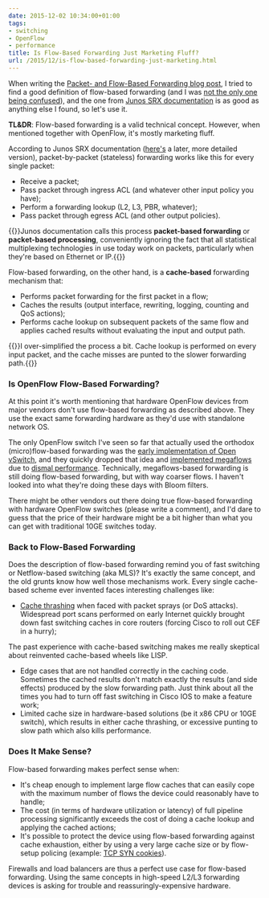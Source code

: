 ```yaml
---
date: 2015-12-02 10:34:00+01:00
tags:
- switching
- OpenFlow
- performance
title: Is Flow-Based Forwarding Just Marketing Fluff?
url: /2015/12/is-flow-based-forwarding-just-marketing.html
---
```

When writing the [Packet- and Flow-Based Forwarding blog post](/2015/11/packet-and-flow-based-forwarding.html), I tried to find a good definition of flow-based forwarding (and I was [not the only one being confused](/2015/11/packet-and-flow-based-forwarding.html?showComment=1448884900333#c2863387231465052303)), and the one from [Junos SRX documentation](https://www.juniper.net/techpubs/software/junos-security/junos-security10.1/junos-security-admin-guide/packet-flow-based-fwd-section.html) is as good as anything else I found, so let's use it.

**TL&DR**: Flow-based forwarding is a valid technical concept. However, when mentioned together with OpenFlow, it's mostly marketing fluff.
<!--more-->
According to Junos SRX documentation ([here's](http://www.juniper.net/documentation/en_US/junos12.3x48/information-products/pathway-pages/security/security-processing-overview.html) a later, more detailed version), packet-by-packet (stateless) forwarding works like this for every single packet:

-   Receive a packet;
-   Pass packet through ingress ACL (and whatever other input policy you have);
-   Perform a forwarding lookup (L2, L3, PBR, whatever);
-   Pass packet through egress ACL (and other output policies).

{{<note warn>}}Junos documentation calls this process **packet-based forwarding** or **packet-based processing**, conveniently ignoring the fact that all statistical multiplexing technologies in use today work on packets, particularly when they're based on Ethernet or IP.{{</note>}}

Flow-based forwarding, on the other hand, is a **cache-based** forwarding mechanism that:

-   Performs packet forwarding for the first packet in a flow;
-   Caches the results (output interface, rewriting, logging, counting and QoS actions);
-   Performs cache lookup on subsequent packets of the same flow and applies cached results without evaluating the input and output path.

{{<note info>}}I over-simplified the process a bit. Cache lookup is performed on every input packet, and the cache misses are punted to the slower forwarding path.{{</note>}}

### Is OpenFlow Flow-Based Forwarding?

At this point it's worth mentioning that hardware OpenFlow devices from major vendors don't use flow-based forwarding as described above. They use the exact same forwarding hardware as they'd use with standalone network OS.

The only OpenFlow switch I've seen so far that actually used the orthodox (micro)flow-based forwarding was the [early implementation of Open vSwitch](/2013/04/open-vswitch-under-hood.html), and they quickly dropped that idea and [implemented megaflows](/2014/02/flow-based-forwarding-doesnt-work-well.html) due to [dismal performance](/2014/11/open-vswitch-performance-revisited.html). Technically, megaflows-based forwarding is still doing flow-based forwarding, but with way coarser flows. I haven't looked into what they're doing these days with Bloom filters.

There might be other vendors out there doing true flow-based forwarding with hardware OpenFlow switches (please write a comment), and I'd dare to guess that the price of their hardware might be a bit higher than what you can get with traditional 10GE switches today.

### Back to Flow-Based Forwarding

Does the description of flow-based forwarding remind you of fast switching or Netflow-based switching (aka MLS)? It's exactly the same concept, and the old grunts know how well those mechanisms work. Every single cache-based scheme ever invented faces interesting challenges like:

-   [Cache thrashing](https://www.quora.com/What-is-cache-thrashing) when faced with packet sprays (or DoS attacks). Widespread port scans performed on early Internet quickly brought down fast switching caches in core routers (forcing Cisco to roll out CEF in a hurry);

The past experience with cache-based switching makes me really skeptical about reinvented cache-based wheels like LISP.

-   Edge cases that are not handled correctly in the caching code. Sometimes the cached results don't match exactly the results (and side effects) produced by the slow forwarding path. Just think about all the times you had to turn off fast switching in Cisco IOS to make a feature work;
-   Limited cache size in hardware-based solutions (be it x86 CPU or 10GE switch), which results in either cache thrashing, or excessive punting to slow path which also kills performance.

### Does It Make Sense?

Flow-based forwarding makes perfect sense when:

-   It's cheap enough to implement large flow caches that can easily cope with the maximum number of flows the device could reasonably have to handle;
-   The cost (in terms of hardware utilization or latency) of full pipeline processing significantly exceeds the cost of doing a cache lookup and applying the cached actions;
-   It's possible to protect the device using flow-based forwarding against cache exhaustion, either by using a very large cache size or by flow-setup policing (example: [TCP SYN cookies](https://en.wikipedia.org/wiki/SYN_cookies)).

Firewalls and load balancers are thus a perfect use case for flow-based forwarding. Using the same concepts in high-speed L2/L3 forwarding devices is asking for trouble and reassuringly-expensive hardware.
